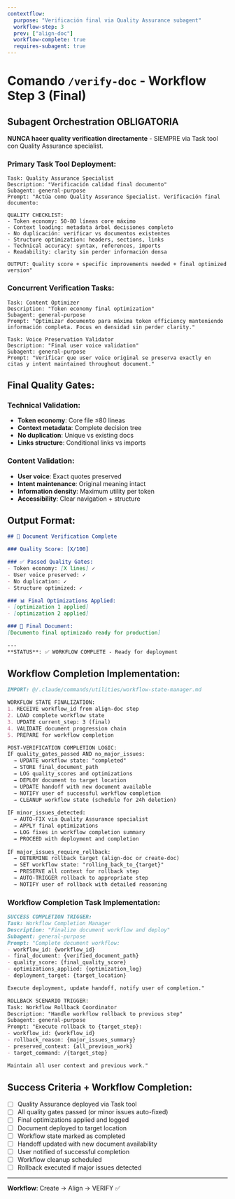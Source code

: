 ```yaml
---
contextflow:
  purpose: "Verificación final via Quality Assurance subagent"
  workflow-step: 3
  prev: ["align-doc"]
  workflow-complete: true
  requires-subagent: true
---
```


# Comando `/verify-doc` - Workflow Step 3 (Final)

## Subagent Orchestration OBLIGATORIA

**NUNCA hacer quality verification directamente** - SIEMPRE via Task tool con Quality Assurance specialist.

### Primary Task Tool Deployment:
```
Task: Quality Assurance Specialist
Description: "Verificación calidad final documento"
Subagent: general-purpose
Prompt: "Actúa como Quality Assurance Specialist. Verificación final documento:

QUALITY CHECKLIST:
- Token economy: 50-80 líneas core máximo
- Context loading: metadata árbol decisiones completo
- No duplicación: verificar vs documentos existentes
- Structure optimization: headers, sections, links
- Technical accuracy: syntax, references, imports
- Readability: clarity sin perder información densa

OUTPUT: Quality score + specific improvements needed + final optimized version"
```

### Concurrent Verification Tasks:
```
Task: Content Optimizer
Description: "Token economy final optimization"
Subagent: general-purpose
Prompt: "Optimizar documento para máxima token efficiency manteniendo información completa. Focus en densidad sin perder clarity."

Task: Voice Preservation Validator  
Description: "Final user voice validation"
Subagent: general-purpose
Prompt: "Verificar que user voice original se preserva exactly en citas y intent maintained throughout document."
```

## Final Quality Gates:

### Technical Validation:
- **Token economy**: Core file ≤80 líneas
- **Context metadata**: Complete decision tree
- **No duplication**: Unique vs existing docs
- **Links structure**: Conditional links vs imports

### Content Validation:
- **User voice**: Exact quotes preserved
- **Intent maintenance**: Original meaning intact
- **Information density**: Maximum utility per token
- **Accessibility**: Clear navigation + structure

## Output Format:
```markdown
## 🎯 Document Verification Complete

### Quality Score: [X/100]

### ✅ Passed Quality Gates:
- Token economy: [X lines] ✓
- User voice preserved: ✓  
- No duplication: ✓
- Structure optimized: ✓

### 📊 Final Optimizations Applied:
- [optimization 1 applied]
- [optimization 2 applied]

### 🎁 Final Document:
[Documento final optimizado ready for production]

---
**STATUS**: ✅ WORKFLOW COMPLETE - Ready for deployment
```

## Workflow Completion Implementation:

```markdown
IMPORT: @/.claude/commands/utilities/workflow-state-manager.md

WORKFLOW STATE FINALIZATION:
1. RECEIVE workflow_id from align-doc step
2. LOAD complete workflow state
3. UPDATE current_step: 3 (final)
4. VALIDATE document progression chain
5. PREPARE for workflow completion

POST-VERIFICATION COMPLETION LOGIC:
IF quality_gates_passed AND no_major_issues:
  → UPDATE workflow state: "completed"
  → STORE final_document_path
  → LOG quality_scores and optimizations
  → DEPLOY document to target location
  → UPDATE handoff with new document available
  → NOTIFY user of successful workflow completion
  → CLEANUP workflow state (schedule for 24h deletion)
  
IF minor_issues_detected:
  → AUTO-FIX via Quality Assurance specialist
  → APPLY final optimizations
  → LOG fixes in workflow completion summary
  → PROCEED with deployment and completion
  
IF major_issues_require_rollback:
  → DETERMINE rollback target (align-doc or create-doc)
  → SET workflow state: "rolling_back_to_{target}"
  → PRESERVE all context for rollback step
  → AUTO-TRIGGER rollback to appropriate step
  → NOTIFY user of rollback with detailed reasoning
```

### Workflow Completion Task Implementation:
```markdown
SUCCESS COMPLETION TRIGGER:
Task: Workflow Completion Manager
Description: "Finalize document workflow and deploy"
Subagent: general-purpose
Prompt: "Complete document workflow:
- workflow_id: {workflow_id}
- final_document: {verified_document_path}
- quality_score: {final_quality_score}
- optimizations_applied: {optimization_log}
- deployment_target: {target_location}

Execute deployment, update handoff, notify user of completion."

ROLLBACK SCENARIO TRIGGER:
Task: Workflow Rollback Coordinator
Description: "Handle workflow rollback to previous step"
Subagent: general-purpose
Prompt: "Execute rollback to {target_step}:
- workflow_id: {workflow_id}
- rollback_reason: {major_issues_summary}
- preserved_context: {all_previous_work}
- target_command: /{target_step}

Maintain all user context and previous work."
```

## Success Criteria + Workflow Completion:
- [ ] Quality Assurance deployed via Task tool
- [ ] All quality gates passed (or minor issues auto-fixed)
- [ ] Final optimizations applied and logged
- [ ] Document deployed to target location
- [ ] Workflow state marked as completed
- [ ] Handoff updated with new document availability
- [ ] User notified of successful completion
- [ ] Workflow cleanup scheduled
- [ ] Rollback executed if major issues detected

---
**Workflow**: Create → Align → VERIFY ✅